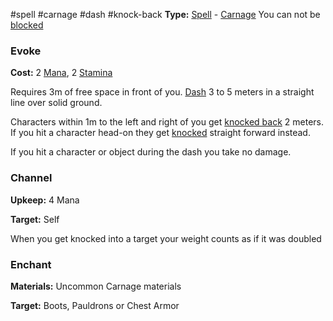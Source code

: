 #spell #carnage #dash #knock-back
**Type:** [Spell](Thousndoor/Rules/Magic/Spell.md) - [Carnage](Carnage.md)
You can not be [blocked](Blocking.md)
### Evoke
**Cost:** 2 [Mana](Mana.md), 2 [Stamina](Stamina.md)

Requires 3m of free space in front of you. [Dash](Dash) 3 to 5 meters in a straight line over solid ground.

Characters within 1m to the left and right of you get [knocked back](Knock-back.md) 2 meters. If you hit a character head-on they get [knocked](Knock-back.md) straight forward instead.

If you hit a character or object during the dash you take no damage.
### Channel
**Upkeep:** 4 Mana

**Target:** Self

When you get knocked into a target your weight counts as if it was doubled
### Enchant

**Materials:** Uncommon Carnage materials

**Target:** Boots, Pauldrons or Chest Armor